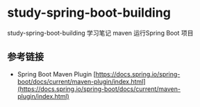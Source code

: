 # study-spring-boot-building #
study-spring-boot-building 学习笔记
maven 运行Spring Boot 项目

## 参考链接 ##
- Spring Boot Maven Plugin [https://docs.spring.io/spring-boot/docs/current/maven-plugin/index.html](https://docs.spring.io/spring-boot/docs/current/maven-plugin/index.html)